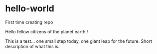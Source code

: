 # hello-world
First time creating repo

Hello fellow citizens of the planet earth !

This is a test...  one small step today, one giant leap for the future.
Short description of what this is.
